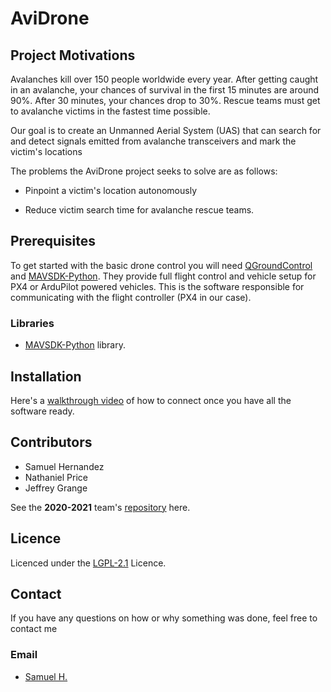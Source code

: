 # AviDrone

## Project Motivations

Avalanches kill over 150 people worldwide every year. After getting caught in an avalanche, your chances of survival in the first 15 minutes are around 90%. After 30 minutes, your chances drop to 30%. Rescue teams must get to avalanche victims in the fastest time possible.

Our goal is to create an Unmanned Aerial System (UAS) that can search for and detect signals emitted from avalanche transceivers and mark the victim's locations

The problems the AviDrone project seeks to solve are as follows:

* Pinpoint a victim's location autonomously
  
* Reduce victim search time for avalanche rescue teams.


## Prerequisites
To get started with the basic drone control you will need [QGroundControl](https://docs.qgroundcontrol.com/master/en/getting_started/download_and_install.html) and [MAVSDK-Python](https://github.com/mavlink/MAVSDK-Python).
They provide full flight control and vehicle setup for PX4 or ArduPilot powered vehicles. This is the software responsible for communicating with the flight controller (PX4 in our case).

### Libraries
- [MAVSDK-Python](https://github.com/mavlink/MAVSDK-Python) library.

<!-- TODO add remaining libraries-->

## Installation

<!-- TODO create setup.py -->

Here's a [walkthrough video](https://youtu.be/glC99FwFnAc) of how to connect once you have all the software ready.


## Contributors

- Samuel Hernandez
- Nathaniel Price
- Jeffrey Grange

 See the **2020-2021** team's [repository](https://github.com/AviDrone/AvidroneProject) here.

## Licence

Licenced under the [LGPL-2.1](https://www.gnu.org/licenses/lgpl-3.0.html) Licence.

## Contact

If you have any questions on how or why something was done, feel free to contact me
### Email
- [Samuel H.](mailto:samuel.hernandez@wallawalla.edu)
